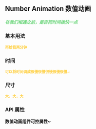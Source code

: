 ## Number Animation 数值动画

<h5 style="color: #66d476">在我们相遇之前，是否把时间拨快一点</h5>

<script setup>
    import BasicDemo from "../demo/basic_demo.vue"
    import SizeDemo from "../demo/size_demo.vue"
    import TimeDemo from "../demo/time_demo.vue"
    import Preview from '../../../src/components/preview.vue'
</script>

### 基本用法

<p style="color: #ffcf3f; font-size: 12px; font-weight: 900;">再给我两分钟</p>
<BasicDemo />
<Preview comp="number_animation" demo="basic_demo"/>

### 时间

<p style="color: #ffcf3f; font-size: 12px; font-weight: 900;">可以将时间调成很慢很慢很慢很慢很慢~</p>
<TimeDemo />
<Preview comp="number_animation" demo="time_demo"/>

### 尺寸

<p style="color: #ffcf3f; font-size: 12px; font-weight: 900;">大，大，大</p>
<SizeDemo />
<Preview comp="number_animation" demo="size_demo"/>

<!-- API表格 -->

### API 属性

<p style="color: var(--color-success); font-size: 14px; font-weight: 900;">数值动画组件可控属性~</p>
<script setup>
    import ApiTable from '../../../src/components/api_table.vue'
    const data = {
        columns: [
            {
                title: '名称'
            },
            {
                title: '类型'
            },
            {
                title: '默认值'
            },
            {
                title: '说明'
            }
        ],
        item: [
            {
                name: 'num',
                type: 'Number',
                default: '0',
                explain: '展示内容'
            },
            {
                name: 'duration',
                type: 'Number',
                default: '1',
                explain: '滚动速度'
            },
            {
                name: 'size',
                type: '[Number, String]',
                default: '24px',
                explain: '字体大小,传数字默认单位为px'
            }
        ]
  }
</script>
<ApiTable :data="data" />
